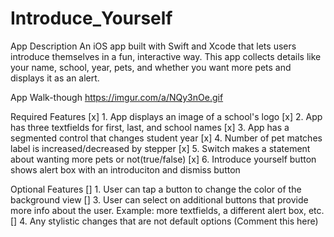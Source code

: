 # Introduce_Yourself

App Description
An iOS app built with Swift and Xcode that lets users introduce themselves in a fun, interactive way.
This app collects details like your name, school, year, pets, and whether you want more pets and displays it as an alert.

App Walk-though
https://imgur.com/a/NQy3nOe.gif

Required Features
[x] 1. App displays an image of a school's logo
[x] 2. App has three textfields for first, last, and school names
[x] 3. App has a segmented control that changes student year
[x] 4. Number of pet matches label is increased/decreased by stepper
[x] 5. Switch makes a statement about wanting more pets or not(true/false)
[x] 6. Introduce yourself button shows alert box with an introduciton and dismiss button

Optional Features
[] 1. User can tap a button to change the color of the background view
[] 3. User can select on additional buttons that provide more info about the user. Example: more textfields, a different alert box, etc.
[] 4. Any stylistic changes that are not default options (Comment this here)
